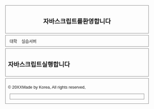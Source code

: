 <!doctype html> <!--    index.html    -->
<html>
<head>
<meta http-equiv="Content-Type"content="text/html;charset=utf-8"/>
<meta name="viweport"content="width=device-width,initial-scale=1"/>
<style>
body{font-family:Verdana, sans-serif;font-size:0.8em;}
header, nav, section, article, footer
{border:1px solid gray; margin:5px; padding:8px;}
section#displayArea{height:210px;}
nav ul {margin:0; padding:0;}
nav ul li {display:inline; margin:5px; }
a{text-decoration:none;}
#id_form{width:100px;height:14px;color:red;}
</style>
<script type="text/javascript">
 function fnTest(){
 document.write("자바스크립트환영!")
 alert("자바 스크립트환영!!");
 }
 </script>
 <title>자바 스크립트 실습</title>
 </head>
 <body>
  <header>
   <h2>자바스크립트를환영합니다</h2></header>
   <nav>
   <ul>
   <li><a href="http://www.dju.ac.kr">대학</a></li>
   <li><a href="http://hive.dju.ac.kr">실습서버</a></li>
   </ul></nav>
   <section>
   <h2>자바스크립트실행합니다</h2>
   <script>fnTest();</script>
   </section>
   <footer>
   <p>&copy; 20XXMade by Korea, All rights reserved,</p><footer>
   </body>
   </html>
